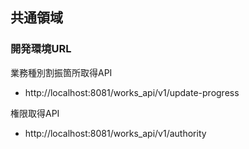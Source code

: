 ## 共通領域

### 開発環境URL
業務種別割振箇所取得API
* http://localhost:8081/works_api/v1/update-progress

権限取得API
* http://localhost:8081/works_api/v1/authority
